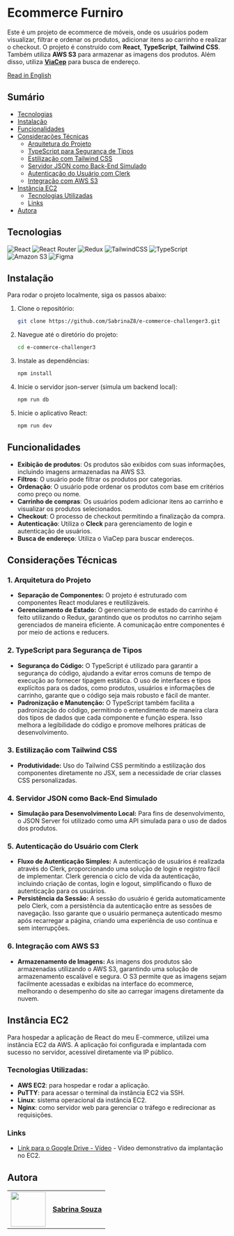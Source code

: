 # Ecommerce Furniro

Este é um projeto de ecommerce de móveis, onde os usuários podem visualizar, filtrar e ordenar os produtos, adicionar itens ao carrinho e realizar o checkout. O projeto é construído com **React**, **TypeScript**, **Tailwind CSS**. Também utiliza **AWS S3** para armazenar as imagens dos produtos. Além disso, utiliza [**ViaCep**](https://viacep.com.br/) para busca de endereço.

[Read in English](README.md)

## Sumário

- [Tecnologias](#tecnologias)
- [Instalação](#instalação)
- [Funcionalidades](#funcionalidades)
- [Considerações Técnicas](#considerações-técnicas)
  - [Arquitetura do Projeto](#1-arquitetura-do-projeto)
  - [TypeScript para Segurança de Tipos](#2-typescript-para-segurança-de-tipos)
  - [Estilização com Tailwind CSS](#3-estilização-com-tailwind-css)
  - [Servidor JSON como Back-End Simulado](#4-servidor-json-como-back-end-simulado)
  - [Autenticação do Usuário com Clerk](#5-autenticação-do-usuário-com-clerk)
  - [Integração com AWS S3](#6-integração-com-aws-s3)
- [Instância EC2](#instância-ec2)
  - [Tecnologias Utilizadas](#tecnologias-utilizadas)
  - [Links](#links)
- [Autora](#autora)

## Tecnologias

![React](https://img.shields.io/badge/react-%2320232a.svg?style=for-the-badge&logo=react&logoColor=%2361DAFB)
![React Router](https://img.shields.io/badge/React_Router-CA4245?style=for-the-badge&logo=react-router&logoColor=white)
![Redux](https://img.shields.io/badge/redux-%23593d88.svg?style=for-the-badge&logo=redux&logoColor=white)
![TailwindCSS](https://img.shields.io/badge/tailwindcss-%2338B2AC.svg?style=for-the-badge&logo=tailwind-css&logoColor=white)
![TypeScript](https://img.shields.io/badge/typescript-%23007ACC.svg?style=for-the-badge&logo=typescript&logoColor=white)
![Amazon S3](https://img.shields.io/badge/Amazon%20S3-FF9900?style=for-the-badge&logo=amazons3&logoColor=white)
![Figma](https://img.shields.io/badge/figma-%23F24E1E.svg?style=for-the-badge&logo=figma&logoColor=white)

## Instalação

Para rodar o projeto localmente, siga os passos abaixo:

1. Clone o repositório:
   ```bash
   git clone https://github.com/SabrinaZ8/e-commerce-challenger3.git
2. Navegue até o diretório do projeto:
   ```bash
   cd e-commerce-challenger3
3. Instale as dependências:
   ```bash
   npm install
4. Inicie o servidor json-server (simula um backend local):
   ```bash
   npm run db
5. Inicie o aplicativo React:
   ```bash
   npm run dev

## Funcionalidades

- **Exibição de produtos**: Os produtos são exibidos com suas informações, incluindo imagens armazenadas na AWS S3.
- **Filtros**: O usuário pode filtrar os produtos por categorias.
- **Ordenação**: O usuário pode ordenar os produtos com base em critérios como preço ou nome.
- **Carrinho de compras**: Os usuários podem adicionar itens ao carrinho e visualizar os produtos selecionados.
- **Checkout**: O processo de checkout permitindo a finalização da compra.
- **Autenticação**: Utiliza o **Cleck** para gerenciamento de login e autenticação de usuários.
- **Busca de endereço**: Utiliza o ViaCep para buscar endereços.

## Considerações Técnicas

### 1. Arquitetura do Projeto
   
- **Separação de Componentes:**
O projeto é estruturado com componentes React modulares e reutilizáveis.
- **Gerenciamento de Estado:**
O gerenciamento de estado do carrinho é feito utilizando o Redux, garantindo que os produtos no carrinho sejam gerenciados de maneira eficiente. A comunicação entre componentes é por meio de actions e reducers.

### 2. TypeScript para Segurança de Tipos
- **Segurança do Código:**
O TypeScript é utilizado para garantir a segurança do código, ajudando a evitar erros comuns de tempo de execução ao fornecer tipagem estática. O uso de interfaces e tipos explícitos para os dados, como produtos, usuários e informações de carrinho, garante que o código seja mais robusto e fácil de manter.
- **Padronização e Manutenção:**
O TypeScript também facilita a padronização do código, permitindo o entendimento de maneira clara dos tipos de dados que cada componente e função espera. Isso melhora a legibilidade do código e promove melhores práticas de desenvolvimento.

### 3. Estilização com Tailwind CSS
- **Produtividade:**
Uso do Tailwind CSS permitindo a estilização dos componentes diretamente no JSX, sem a necessidade de criar classes CSS personalizadas.

### 4. Servidor JSON como Back-End Simulado
- **Simulação para Desenvolvimento Local:**
Para fins de desenvolvimento, o JSON Server foi utilizado como uma API simulada para o uso de dados dos produtos.

### 5. Autenticação do Usuário com Clerk
- **Fluxo de Autenticação Simples:**
A autenticação de usuários é realizada através do Clerk, proporcionando uma solução de login e registro fácil de implementar. Clerk gerencia o ciclo de vida da autenticação, incluindo criação de contas, login e logout, simplificando o fluxo de autenticação para os usuários.
- **Persistência da Sessão:**
A sessão do usuário é gerida automaticamente pelo Clerk, com a persistência da autenticação entre as sessões de navegação. Isso garante que o usuário permaneça autenticado mesmo após recarregar a página, criando uma experiência de uso contínua e sem interrupções.

### 6. Integração com AWS S3
- **Armazenamento de Imagens:**
As imagens dos produtos são armazenadas utilizando o AWS S3, garantindo uma solução de armazenamento escalável e segura. O S3 permite que as imagens sejam facilmente acessadas e exibidas na interface do ecommerce, melhorando o desempenho do site ao carregar imagens diretamente da nuvem.


## Instância EC2

Para hospedar a aplicação de React do meu E-commerce, utilizei uma instância EC2 da AWS. A aplicação foi configurada e implantada com sucesso no servidor, acessível diretamente via IP público.

### Tecnologias Utilizadas:
- **AWS EC2**: para hospedar e rodar a aplicação.
- **PuTTY**: para acessar o terminal da instância EC2 via SSH.
- **Linux**: sistema operacional da instância EC2.
- **Nginx**: como servidor web para gerenciar o tráfego e redirecionar as requisições.

### Links

- [Link para o Google Drive - Vídeo](https://drive.google.com/file/d/1HaURkHu1SRDFZgHQK_IrjQAW-mRVvVy_/view?usp=sharing) - Vídeo demonstrativo da implantação no EC2.

## Autora

<table>
  <tr>
    <td>
      <img width="80px" align="center" src="https://avatars.githubusercontent.com/SabrinaZ8"/>
    </td>
    <td align="left">
      <a href="https://github.com/SabrinaZ8">
         <span><b>Sabrina Souza</b></span>
      </a>
      <br>
    </td>
  </tr>
</table>



